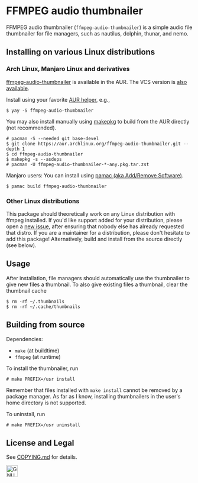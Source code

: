 # FFMPEG audio thumbnailer

FFMPEG audio thumbnailer (`ffmpeg-audio-thumbnailer`) is a simple audio file thumbnailer for file managers, such as nautilus, dolphin, thunar, and nemo.

## Installing on various Linux distributions

### Arch Linux, Manjaro Linux and derivatives

[ffmpeg-audio-thumbnailer](https://aur.archlinux.org/packages/ffmpeg-audio-thumbnailer/) is available in the AUR. The VCS version is [also available](https://aur.archlinux.org/packages/ffmpeg-audio-thumbnailer-git/).

Install using your favorite [AUR helper](https://wiki.archlinux.org/title/AUR_helpers), e.g.,

```
$ yay -S ffmpeg-audio-thumbnailer
```

You may also install manually using [makepkg](https://wiki.archlinux.org/title/Makepkg) to build from the AUR directly (not recommended).

```
# pacman -S --needed git base-devel
$ git clone https://aur.archlinux.org/ffmpeg-audio-thumbnailer.git --depth 1
$ cd ffmpeg-audio-thumbnailer
$ makepkg -s --asdeps
# pacman -U ffmpeg-audio-thumbnailer-*-any.pkg.tar.zst
```

Manjaro users: You can install using [pamac (aka Add/Remove Software)](https://wiki.manjaro.org/index.php?title=Pamac).

```
$ pamac build ffmpeg-audio-thumbnailer
```

### Other Linux distributions

This package should theoretically work on any Linux distribution with ffmpeg installed. If you'd like support added for your distribution, please open a [new issue](https://github.com/saltedcoffii/ffmpeg-audio-thumbnailer/issues/), after ensuring that nobody else has already requested that distro. If you are a maintainer for a distribution, please don't hesitate to add this package! Alternatively, build and install from the source directly (see below).

## Usage

After installation, file managers should automatically use the thumbnailer to give new files a thumbnail. To also give existing files a thumbnail, clear the thumbnail cache
```
$ rm -rf ~/.thumbnails
$ rm -rf ~/.cache/thumbnails
```

## Building from source

Dependencies:

  - `make` (at buildtime)
  - `ffmpeg` (at runtime)

To install the thumbnailer, run
```
# make PREFIX=/usr install
```

Remember that files installed with `make install` cannot be removed by a package manager. As far as I know, installing thumbnailers in the user's home directory is not supported.

To uninstall, run
```
# make PREFIX=/usr uninstall
```

## License and Legal

See [COPYING.md](https://github.com/saltedcoffii/ffmpeg-audio-thumbnailer/blob/master/COPYING) for details.

<a rel="license-software" href="https://www.gnu.org/licenses/gpl-3.0.en.html"><img alt="GNU General Public License" style="border-width:0" src="https://www.gnu.org/graphics/gplv3-127x51.png" height="31" />
